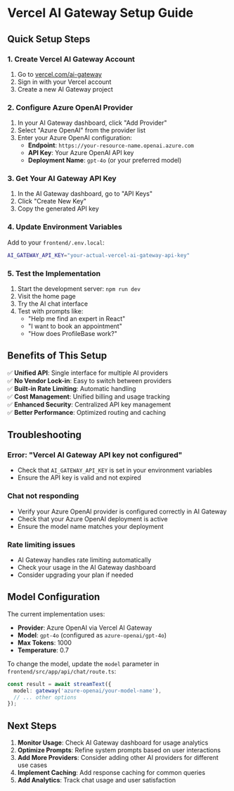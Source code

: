 # Vercel AI Gateway Setup Guide

## Quick Setup Steps

### 1. Create Vercel AI Gateway Account
1. Go to [vercel.com/ai-gateway](https://vercel.com/ai-gateway)
2. Sign in with your Vercel account
3. Create a new AI Gateway project

### 2. Configure Azure OpenAI Provider
1. In your AI Gateway dashboard, click "Add Provider"
2. Select "Azure OpenAI" from the provider list
3. Enter your Azure OpenAI configuration:
   - **Endpoint**: `https://your-resource-name.openai.azure.com`
   - **API Key**: Your Azure OpenAI API key
   - **Deployment Name**: `gpt-4o` (or your preferred model)

### 3. Get Your AI Gateway API Key
1. In the AI Gateway dashboard, go to "API Keys"
2. Click "Create New Key"
3. Copy the generated API key

### 4. Update Environment Variables
Add to your `frontend/.env.local`:

```bash
AI_GATEWAY_API_KEY="your-actual-vercel-ai-gateway-api-key"
```

### 5. Test the Implementation
1. Start the development server: `npm run dev`
2. Visit the home page
3. Try the AI chat interface
4. Test with prompts like:
   - "Help me find an expert in React"
   - "I want to book an appointment"
   - "How does ProfileBase work?"

## Benefits of This Setup

✅ **Unified API**: Single interface for multiple AI providers  
✅ **No Vendor Lock-in**: Easy to switch between providers  
✅ **Built-in Rate Limiting**: Automatic handling  
✅ **Cost Management**: Unified billing and usage tracking  
✅ **Enhanced Security**: Centralized API key management  
✅ **Better Performance**: Optimized routing and caching  

## Troubleshooting

### Error: "Vercel AI Gateway API key not configured"
- Check that `AI_GATEWAY_API_KEY` is set in your environment variables
- Ensure the API key is valid and not expired

### Chat not responding
- Verify your Azure OpenAI provider is configured correctly in AI Gateway
- Check that your Azure OpenAI deployment is active
- Ensure the model name matches your deployment

### Rate limiting issues
- AI Gateway handles rate limiting automatically
- Check your usage in the AI Gateway dashboard
- Consider upgrading your plan if needed

## Model Configuration

The current implementation uses:
- **Provider**: Azure OpenAI via Vercel AI Gateway
- **Model**: `gpt-4o` (configured as `azure-openai/gpt-4o`)
- **Max Tokens**: 1000
- **Temperature**: 0.7

To change the model, update the `model` parameter in `frontend/src/app/api/chat/route.ts`:

```typescript
const result = await streamText({
  model: gateway('azure-openai/your-model-name'),
  // ... other options
});
```

## Next Steps

1. **Monitor Usage**: Check AI Gateway dashboard for usage analytics
2. **Optimize Prompts**: Refine system prompts based on user interactions
3. **Add More Providers**: Consider adding other AI providers for different use cases
4. **Implement Caching**: Add response caching for common queries
5. **Add Analytics**: Track chat usage and user satisfaction